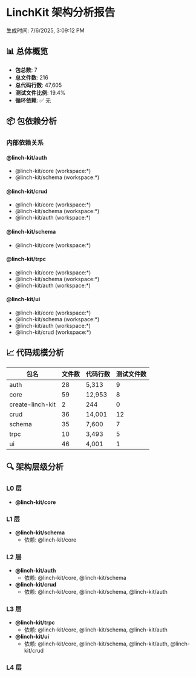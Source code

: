 # LinchKit 架构分析报告

生成时间: 7/6/2025, 3:09:12 PM

## 📊 总体概览

- **包总数**: 7
- **总文件数**: 216
- **总代码行数**: 47,605
- **测试文件比例**: 19.4%
- **循环依赖**: ✅ 无

## 📦 包依赖分析

### 内部依赖关系

#### @linch-kit/auth
- @linch-kit/core (workspace:*)
- @linch-kit/schema (workspace:*)

#### @linch-kit/crud
- @linch-kit/core (workspace:*)
- @linch-kit/schema (workspace:*)
- @linch-kit/auth (workspace:*)

#### @linch-kit/schema
- @linch-kit/core (workspace:*)

#### @linch-kit/trpc
- @linch-kit/core (workspace:*)
- @linch-kit/schema (workspace:*)
- @linch-kit/auth (workspace:*)

#### @linch-kit/ui
- @linch-kit/core (workspace:*)
- @linch-kit/schema (workspace:*)
- @linch-kit/auth (workspace:*)
- @linch-kit/crud (workspace:*)

## 📈 代码规模分析

| 包名 | 文件数 | 代码行数 | 测试文件数 |
|------|--------|----------|------------|
| auth | 28 | 5,313 | 9 |
| core | 59 | 12,953 | 8 |
| create-linch-kit | 2 | 244 | 0 |
| crud | 36 | 14,001 | 12 |
| schema | 35 | 7,600 | 7 |
| trpc | 10 | 3,493 | 5 |
| ui | 46 | 4,001 | 1 |

## 🔍 架构层级分析

### L0 层
- **@linch-kit/core**

### L1 层
- **@linch-kit/schema**
  - 依赖: @linch-kit/core

### L2 层
- **@linch-kit/auth**
  - 依赖: @linch-kit/core, @linch-kit/schema
- **@linch-kit/crud**
  - 依赖: @linch-kit/core, @linch-kit/schema, @linch-kit/auth

### L3 层
- **@linch-kit/trpc**
  - 依赖: @linch-kit/core, @linch-kit/schema, @linch-kit/auth
- **@linch-kit/ui**
  - 依赖: @linch-kit/core, @linch-kit/schema, @linch-kit/auth, @linch-kit/crud

### L4 层

